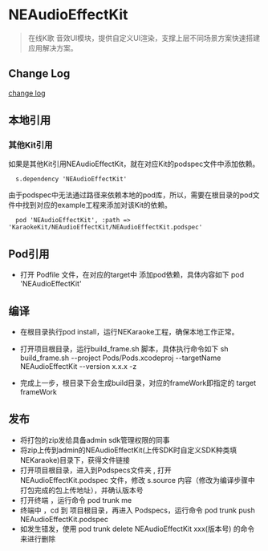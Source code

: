 # NEAudioEffectKit

> 在线K歌 音效UI模块，提供自定义UI渲染，支撑上层不同场景方案快速搭建应用解决方案。

## Change Log

[change log](CHANGELOG.md)

## 本地引用

### 其他Kit引用
如果是其他Kit引用NEAudioEffectKit，就在对应Kit的podspec文件中添加依赖。

```
  s.dependency 'NEAudioEffectKit'
```

由于podspec中无法通过路径来依赖本地的pod库，所以，需要在根目录的pod文件中找到对应的example工程来添加对该Kit的依赖。

```
  pod 'NEAudioEffectKit', :path => 'KaraokeKit/NEAudioEffectKit/NEAudioEffectKit.podspec'
```

## Pod引用
- 打开 Podfile 文件，在对应的target中 添加pod依赖，具体内容如下
    pod 'NEAudioEffectKit'
    
## 编译
- 在根目录执行pod install，运行NEKaraoke工程，确保本地工作正常。

- 打开项目根目录，运行build_frame.sh 脚本，具体执行命令如下
    sh build_frame.sh  --project Pods/Pods.xcodeproj  --targetName NEAudioEffectKit --version x.x.x -z
- 完成上一步，根目录下会生成build目录，对应的frameWork即指定的 target frameWork
    
## 发布
- 将打包的zip发给具备admin sdk管理权限的同事
- 将zip上传到admin的NEAudioEffectKit(上传SDK时自定义SDK种类填NEKaraoke)目录下，获得文件链接
- 打开项目根目录，进入到Podspecs文件夹 , 打开 NEAudioEffectKit.podspec 文件，修改 s.source 内容（修改为编译步骤中打包完成的包上传地址），并确认版本号
- 打开终端 ，运行命令 pod trunk me
- 终端中 ，cd 到 项目根目录，再进入 Podspecs，运行命令 pod trunk push NEAudioEffectKit.podspec
- 如发生错发，使用 pod trunk delete NEAudioEffectKit xxx(版本号) 的命令来进行删除
